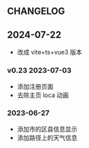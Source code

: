 ## CHANGELOG

## 2024-07-22
- 改成 vite+ts+vue3 版本

### v0.23 2023-07-03
- 添加注册页面
- 去除主页 loca 动画

### 2023-06-27
  - 添加市的区县信息显示
  - 添加路径上的天气信息
